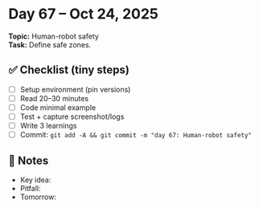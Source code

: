 # Day 67 – Oct 24, 2025
**Topic:** Human-robot safety  
**Task:** Define safe zones.

## ✅ Checklist (tiny steps)
- [ ] Setup environment (pin versions)
- [ ] Read 20–30 minutes
- [ ] Code minimal example
- [ ] Test + capture screenshot/logs
- [ ] Write 3 learnings
- [ ] Commit: `git add -A && git commit -m "day 67: Human-robot safety"`

## 📓 Notes
- Key idea:
- Pitfall:
- Tomorrow:
